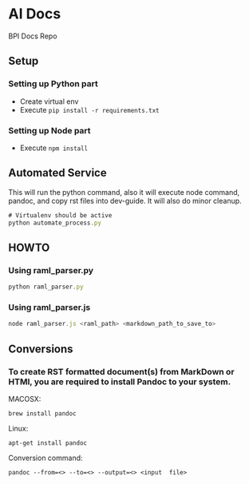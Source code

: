 # AI Docs
BPI Docs Repo

## Setup

### Setting up Python part

+ Create virtual env
+ Execute `pip install -r requirements.txt`


### Setting up Node part

+ Execute `npm install`

## Automated Service
This will run the python command, also it will execute node command, pandoc, and copy rst files into dev-guide. It will also do minor cleanup.
```javascript
# Virtualenv should be active
python automate_process.py
```

## HOWTO

### Using raml_parser.py

```javascript
python raml_parser.py
```

### Using raml_parser.js

```javascript
node raml_parser.js <raml_path> <markdown_path_to_save_to>
```


## Conversions
### To create RST formatted document(s) from MarkDown or HTMl, you are required to install Pandoc to your system.

MACOSX:
```
brew install pandoc
```

Linux:
```
apt-get install pandoc
```

Conversion command:
```
pandoc --from=<> --to=<> --output=<> <input  file>
```

